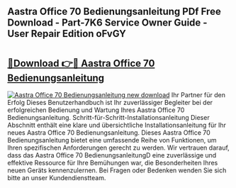 ## Aastra Office 70 Bedienungsanleitung PDf Free Download - Part-7K6 Service Owner Guide - User Repair Edition oFvGY

# <h2><a href="http://df1qqli.blite.top/?on=Aastra+Office+70+Bedienungsanleitung">🔗Download 👉🔴 Aastra Office 70 Bedienungsanleitung</a></h2>

[![Aastra Office 70 Bedienungsanleitung new download](https://i.imgur.com/lujVjoI.png)](http://df1qqli.blite.top/?on=Aastra+Office+70+Bedienungsanleitung)
Ihr Partner für den Erfolg Dieses Benutzerhandbuch ist Ihr zuverlässiger Begleiter bei der erfolgreichen Bedienung und Wartung Ihres Aastra Office 70 Bedienungsanleitung. Schritt-für-Schritt-Installationsanleitung Dieser Abschnitt enthält eine klare und übersichtliche Installationsanleitung für Ihr neues Aastra Office 70 Bedienungsanleitung. Dieses Aastra Office 70 Bedienungsanleitung bietet eine umfassende Reihe von Funktionen, um Ihren spezifischen Anforderungen gerecht zu werden. Wir vertrauen darauf, dass das Aastra Office 70 BedienungsanleitungD eine zuverlässige und effektive Ressource für Ihre Bemühungen war, die Besonderheiten Ihres neuen Geräts kennenzulernen. Bei Fragen oder Bedenken wenden Sie sich bitte an unser Kundendienstteam.
